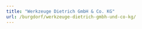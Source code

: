 ```yaml
---
title: "Werkzeuge Dietrich GmbH & Co. KG"
url: /burgdorf/werkzeuge-dietrich-gmbh-und-co-kg/
---
```

